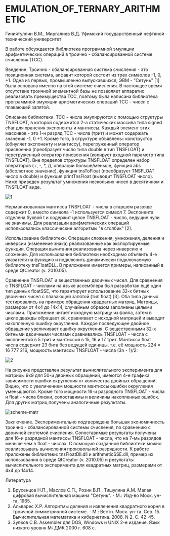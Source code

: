 # EMULATION_OF_TERNARY_ARITHMETIC
Гиниятуллин В.М., Миргалиев В.Д.
Уфимский государственный нефтяной технический университет

  В работе обсуждается библиотека программной эмуляции арифметических операций в троично - сбалансированной системе счисления (ТСС).

Введение.
  Троично - сбалансированная система счисления - это позиционная система, алфавит которой состоит из трех символов -1, 0, +1. Одна из первых, промышленно выпускавшихся, ЭВМ - "Сетунь" [1] была основана именно на этой системе счисления.
  В настоящее время отсутствие троичной элементной базы не позволяет аппаратно реализовать преимущества ТСС, поэтому была написана библиотека программной эмуляции арифметических операций ТСС - чисел с плавающей запятой.
  
Описание библиотеки.
  ТСС - числа эмулируются с помощью структуры TNSFLOAT, в которой содержится 2-а статических массива типа signed char для хранения экспоненты и мантиссы. Каждый элемент этих массивов - это 1-н разряд ТСС - числа (трит) и может содержать значения -1, 0 +1. Кроме того, в структуре объявлены: конструктор (обнуляет экспоненту и мантиссу), перегруженный оператор присвоения (преобразует число типа double в тип TNSFLOAT) и перегруженный оператор присвоения (копирует входной параметр типа TNSFLOAT).
  Вне пределов структуры TNSFLOAT определен набор операторов (+, -, *, /), операции больше/меньше, функция abs (абсолютное значение), функция tnsToFloat (преобразует TNSFLOAT число в double) и функция printTnsFloat (выводит TNSFLOAT число). Ниже приведен результат умножения нескольких чисел в десятичном и TNSFLOAT виде.

![1](https://user-images.githubusercontent.com/40055783/150687540-d1247c6e-f653-4b50-92b0-99ac63aaaa04.PNG)

  Нормализованная мантисса TNSFLOAT - числа в старшем разряде содержит 0, вместо символа -1 используется символ 7. Экспонента отделена буквой t и содержит целое TNSFLOAT - число, ведущие нули не значимы.
  Для реализации арифметических операций использовались классические алгоритмы "в столбик" [2].

Использование библиотеки.
  Операции сложения, умножения, деления и инверсии (изменение знака) реализованные как экспортируемые функции. Операция вычитания реализована через инверсию и сложение. Для использования библиотеки необходимо объявить 4-е указателя на функцию и подключить динамически подключаемую библиотеку tnsFloatDLL. В приложении имеется примеры, написанный в среде QtCreator (v. 2010.05).
  
Сравнение TNSFLOAT и вещественных двоичных чисел.
  Для сравнения с TNSFLOAT - числами на языке ассемблера был разработан ещё один тип данных floatSSE, что гарантирует использование 32-х битных двоичных чисел с плавающей запятой (тип float) [3].
  Оба типа данных тестировались на примере обращения квадратных матриц. Матрицы, размером от 4х4 до 14х14, случайным образом заполнены целыми числами. Приложение читает исходную матрицу из файла, затем в цикле дважды обращает её, сравнивает с исходной матрицей и выводит накопленную ошибку округления. Каждое последующее двойное обращение увеличивает ошибку округления.
  С вещественными 32-х битными двоичными числами сравнивались TNSFLOAT - числа с экспонентой в 5 трит и мантиссой в 15, 16 и 17 трит. Мантисса float числа содержит 23 бита без ведущей единицы, т.е. её мощность 224 = 16 777 216, мощность мантиссы TNSFLOAT - числа (3n - 1)/2:
  
  ![2](https://user-images.githubusercontent.com/40055783/150687546-e27360ef-6b94-4029-875a-38c3e4736774.PNG)
  
  На рисунке представлен результат вычислительного эксперимента для матрицы 9х9 для 50-и двойных обращений, имеются 4-е графика зависимости ошибки округления от количества двойных обращений. Видно, что с увеличением мощности мантиссы ошибки округления уменьшаются. Кроме того мощности 16-и разрядного TNSFLOAT - числа и float - числа близки, сопоставимы и величины накопленных ошибок.
  Для других матриц получены аналогичные результаты.

![scheme-matr](https://user-images.githubusercontent.com/40055783/150687297-e8e31daa-366f-43e1-a6c6-04b94eef8c52.jpg)

Заключение.
  Экспериментально подтверждена большая экономичность троично - сбалансированной системы счисления, по сравнению с двоичной системой счисления. Сопоставимые результаты получены для 16-и разрядной мантиссы TNSFLOAT - числа, что на 7-мь разрядов меньше чем в float - числах.
  С помощью созданной библиотеки можно реализовывать вычисления произвольной разрядности.
  К работе приложены библиотеки: tnsFloatDll.dll и arithmeticSSE.dll, пример их использования в среде QtCreator (v. 2010.05) и результаты вычислительного эксперимента для квадратных матриц, размерами от 4х4 до 14х14.
  
Литература
1. Брусенцов Н.П., Маслов С.П., Розин В.П., Тишулина А.М. Малая цифровая вычислительная машина "Сетунь". - М.: Изд-во Моск. ун-та, 1965.
2. Альварес Х.Р. Алгоритмы деления и извлечения квадратного корня в троичной симметричной системе. - М.: Вестн. Моск. ун-та. Сер. 15. Вычислительная математика и кибернетика. 2008. N 2. С. 42-45.
3. Зубков С.В. Assembler для DOS, Windows и UNIX 2-е издание. Язык низкого уровня М: ДМК 2000 г. 608 с.
